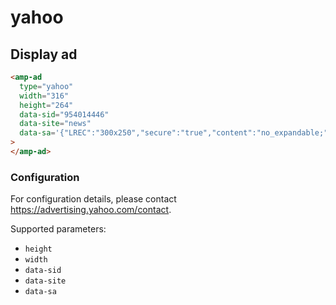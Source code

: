 <!---
Copyright 2016 The AMP HTML Authors. All Rights Reserved.

Licensed under the Apache License, Version 2.0 (the "License");
you may not use this file except in compliance with the License.
You may obtain a copy of the License at

  http://www.apache.org/licenses/LICENSE-2.0

Unless required by applicable law or agreed to in writing, software
distributed under the License is distributed on an "AS-IS" BASIS,
WITHOUT WARRANTIES OR CONDITIONS OF ANY KIND, either express or implied.
See the License for the specific language governing permissions and
limitations under the License.
-->

# yahoo

## Display ad

```html
<amp-ad
  type="yahoo"
  width="316"
  height="264"
  data-sid="954014446"
  data-site="news"
  data-sa='{"LREC":"300x250","secure":"true","content":"no_expandable;"}'
>
</amp-ad>
```

### Configuration

For configuration details, please contact https://advertising.yahoo.com/contact.

Supported parameters:

-   `height`
-   `width`
-   `data-sid`
-   `data-site`
-   `data-sa`
